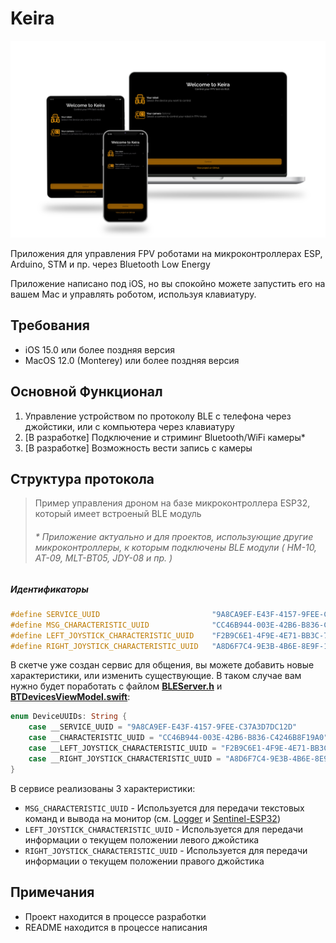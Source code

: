 # Keira

<img src="README ASSETS/Preview.png">

Приложения для управления FPV роботами на микроконтроллерах ESP, Arduino, STM и пр. через  Bluetooth Low Energy

Приложение написано под iOS, но вы спокойно можете запустить его на вашем Mac и управлять роботом, используя клавиатуру.

## Требования

- iOS 15.0 или более поздняя версия
- MacOS 12.0 (Monterey) или более поздняя версия

## Основной Функционал

1. Управление устройством по протоколу BLE с телефона через джойстики, или с компьютера через клавиатуру
2. [В разработке] Подключение и стриминг Bluetooth/WiFi камеры*
3. [В разработке] Возможность вести запись с камеры

## Структура протокола
>  Пример управления дроном на базе микроконтроллера ESP32, который имеет встроеный BLE модуль 
>###### * Приложение актуально и для проектов, использующие другие микроконтроллеры, к которым подключены BLE модули ( HM-10, AT-09, MLT-BT05, JDY-08 и пр. )

##### Идентификаторы

```c++
#define SERVICE_UUID                         "9A8CA9EF-E43F-4157-9FEE-C37A3D7DC12D" // ID сервиса
#define MSG_CHARACTERISTIC_UUID              "CC46B944-003E-42B6-B836-C4246B8F19A0" // ID характеристики передачи сообщений
#define LEFT_JOYSTICK_CHARACTERISTIC_UUID    "F2B9C6E1-4F9E-4E71-BB3C-7A3B6F8C0A8A" // ID характеристики левого джойстика
#define RIGHT_JOYSTICK_CHARACTERISTIC_UUID   "A8D6F7C4-9E3B-4B6E-8E9F-1E6C8B9A0D2D" // ID характеристики правого джойстика
```
В скетче уже создан сервис для общения, вы можете добавить новые характеристики, или изменить существующие. В таком случае вам нужно будет поработать с файлом [**BLEServer.h**](https://github.com/MatoiDev/Sentinel-ESP32/blob/main/BLEServer.h) и [**BTDevicesViewModel.swift**](https://github.com/MatoiDev/Keira/blob/main/Keira/ViewModels/BTDevicesViewModel.swift):
```swift
enum DeviceUUIDs: String {
    case __SERVICE_UUID = "9A8CA9EF-E43F-4157-9FEE-C37A3D7DC12D"
    case __CHARACTERISTIC_UUID = "CC46B944-003E-42B6-B836-C4246B8F19A0"
    case __LEFT_JOYSTICK_CHARACTERISTIC_UUID = "F2B9C6E1-4F9E-4E71-BB3C-7A3B6F8C0A8A"
    case __RIGHT_JOYSTICK_CHARACTERISTIC_UUID = "A8D6F7C4-9E3B-4B6E-8E9F-1E6C8B9A0D2D"
}
```
В сервисе реализованы 3 характеристики:
- `MSG_CHARACTERISTIC_UUID` - Используется для передачи текстовых команд и вывода на монитор (см. [Logger](https://github.com/MatoiDev/Sentinel-Logger) и [Sentinel-ESP32](https://github.com/MatoiDev/Sentinel-ESP32))
- `LEFT_JOYSTICK_CHARACTERISTIC_UUID` - Используется для передачи информации о текущем положении левого джойстика 
- `RIGHT_JOYSTICK_CHARACTERISTIC_UUID` - Используется для передачи информации о текущем положении правого джойстика

## Примечания

- Проект находится в процессе разработки
- README находится в процессе написания

